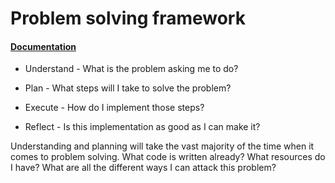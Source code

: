# Problem solving framework

#### [Documentation](https://github.com/LambdaSchool/CS-Wiki/wiki/Lambda-Problem-Solving-Framework)

- Understand - What is the problem asking me to do? 

- Plan - What steps will I take to solve the problem? 

- Execute - How do I implement those steps?  

- Reflect - Is this implementation as good as I can make it? 

Understanding and planning will take the vast majority of the time when it comes to problem solving. What code is written already? What resources do I have? What are all the different ways I can attack this problem? 